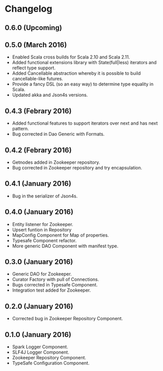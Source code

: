# Changelog

## 0.6.0 (Upcoming)

## 0.5.0 (March 2016)

- Enabled Scala cross builds for Scala 2.10 and Scala 2.11.
- Added functional extensions library with State(full|less) iterators and reflect type support.
- Added Cancellable abstraction whereby it is possible to build cancellable-like futures.
- Provide a fancy DSL (so an easy way) to determine type equality in Scala.
- Updated akka and Json4s versions.

## 0.4.3 (Febrary 2016)

- Added functional features to support iterators over next and has next pattern.
- Bug corrected in Dao Generic with Formats.

## 0.4.2 (Febrary 2016)

- Getnodes added in Zookeeper repository.
- Bug corrected in Zookeeper repository and try encapsulation.

## 0.4.1 (January 2016)

- Bug in the serializer of Json4s.

## 0.4.0 (January 2016)

- Entity listener for Zookeeper.
- Upsert funtion in Repository
- MapConfig Component for Map of properties.
- Typesafe Component refactor.
- More generic DAO Component with manifest type.


## 0.3.0 (January 2016)

- Generic DAO for Zookeeper.
- Curator Factory with pull of Connections.
- Bugs corrected in Typesafe Component.
- Integration test added for Zookeeper.


## 0.2.0 (January 2016)

- Corrected bug in Zookeeper Repository Component.


## 0.1.0 (January 2016)

- Spark Logger Component.
- SLF4J Logger Component.
- Zookeeper Repository Component.
- TypeSafe Configuration Component.
